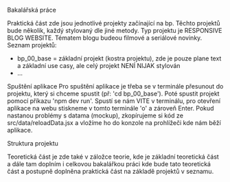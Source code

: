 Bakalářská práce

Praktická část zde jsou jednotlivé projekty začínající na bp. Těchto projektů bude několik, každý stylovaný dle jiné
metody. Typ projektu je RESPONSIVE BLOG WEBSITE. Tématem blogu budeou filmové a seriálové novinky.  
Seznam projektů:

- bp_00_base = základní projekt (kostra projektu), zde je pouze plane text a základní use casy, ale celý projekt NENÍ
  NIJAK stylován
- ...

Spuštění aplikace
Pro spuštění aplikace je třeba se v terminále přesunout do projektu, který si chceme spustit (př: 'cd bp_00_base').
Poté spustit projekt pomocí příkazu 'npm dev run'.
Spustí se nám VITE v terminálu, pro otevření aplikace na webu stiskneme v tomto terminále 'o' a zároveň Enter.
Pokud nastanou problémy s datama (mockup), zkopírujeme si kód ze src/data/reloadData.jsx a vložíme ho
do konzole na prohlížeči kde nám běží aplikace.

Struktura projektu

Teoretická část je zde také v záložce teorie, kde je základní teoretická část a dále tam doplním i celkovou bakalářkou
práci kde bude tato teoretická část
a postupně doplněna praktická část na základě projektů v seznamu.
